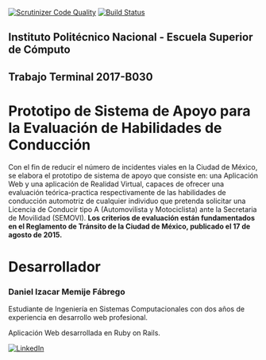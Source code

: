 [![Scrutinizer Code Quality](https://scrutinizer-ci.com/g/Memije/drivify/badges/quality-score.png?b=master)](https://scrutinizer-ci.com/g/Memije/drivify/?branch=master)
[![Build Status](https://travis-ci.org/Memije/drivify.svg?branch=master)](https://travis-ci.org/Memije/drivify)

Instituto Politécnico Nacional - Escuela Superior de Cómputo
------------------------------------------------------------

Trabajo Terminal 2017-B030
--------------------------

Prototipo de Sistema de Apoyo para la Evaluación de Habilidades de Conducción
=============================================================================

Con el fin de reducir el número de incidentes viales en la Ciudad de México, se elabora el prototipo de sistema de apoyo que consiste en: una Aplicación Web y una aplicación de Realidad Virtual, capaces de ofrecer una evaluación teórica-practica respectivamente de las habilidades de conducción automotriz de cualquier individuo que pretenda solicitar una Licencia de Conducir tipo A (Automovilista y Motociclista) ante la Secretaria de Movilidad (SEMOVI). **Los criterios de evaluación están fundamentados en el Reglamento de Tránsito de la Ciudad de México, publicado el 17 de agosto de 2015.**

Desarrollador
=============

### Daniel Izacar Memije Fábrego

Estudiante de Ingeniería en Sistemas Computacionales con dos años de experiencia en desarrollo web profesional.

Aplicación Web desarrollada en Ruby on Rails.

[![LinkedIn](https://image.ibb.co/mCKGE7/linkedin_button_1.png)](https://www.linkedin.com/in/daniel-izacar-memije-f%C3%A1brego-24113b15b/ "Daniel Memije en LinkedIn")
